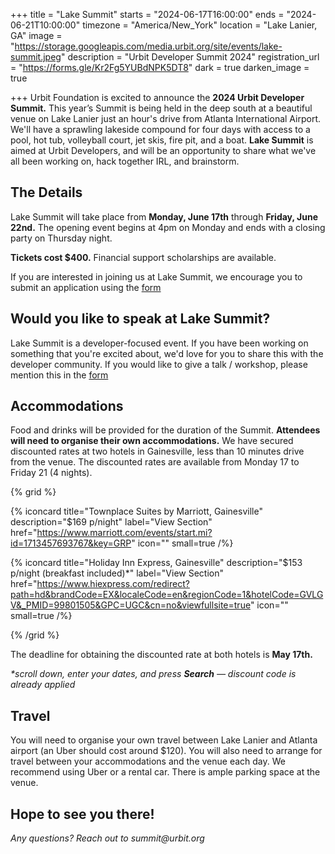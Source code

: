 +++
title = "Lake Summit"
starts = "2024-06-17T16:00:00"
ends = "2024-06-21T10:00:00"
timezone = "America/New_York"
location = "Lake Lanier, GA"
image = "https://storage.googleapis.com/media.urbit.org/site/events/lake-summit.jpeg"
description = "Urbit Developer Summit 2024"
registration_url = "https://forms.gle/Kr2Fg5YUBdNPK5DT8"
dark = true
darken_image = true



+++
Urbit Foundation is excited to announce the **2024 Urbit Developer Summit.** This year’s Summit is being held in the deep south at a beautiful venue on Lake Lanier just an hour's drive from Atlanta International Airport. We'll have a sprawling lakeside compound for four days with access to a pool, hot tub, volleyball court, jet skis, fire pit, and a boat. **Lake Summit** is aimed at Urbit Developers, and will be an opportunity to share what we've all been working on, hack together IRL, and brainstorm.

## The Details

Lake Summit will take place from **Monday, June 17th** through **Friday, June 22nd.** The opening event begins at 4pm on Monday and ends with a closing party on Thursday night.

**Tickets cost $400.** Financial support scholarships are available.

If you are interested in joining us at Lake Summit, we encourage you to submit an application using the [form](https://forms.gle/Kr2Fg5YUBdNPK5DT8)

## Would you like to speak at Lake Summit?

Lake Summit is a developer-focused event. If you have been working on something that you're excited about, we'd love for you to share this with the developer community. If you would like to give a talk / workshop, please mention this in the [form](https://forms.gle/Kr2Fg5YUBdNPK5DT8)

## Accommodations

Food and drinks will be provided for the duration of the Summit. **Attendees will need to organise their own accommodations.** We have secured discounted rates at two hotels in Gainesville, less than 10 minutes drive from the venue. The discounted rates are available from Monday 17 to Friday 21 (4 nights).

{% grid %}

  {% iconcard
    title="Townplace Suites by Marriott, Gainesville"
    description="$169 p/night"
    label="View Section"
    href="https://www.marriott.com/events/start.mi?id=1713457693767&key=GRP"
    icon=""
    small=true
  /%}

  {% iconcard
    title="Holiday Inn Express, Gainesville"
    description="$153 p/night (breakfast included)*"
    label="View Section"
    href="https://www.hiexpress.com/redirect?path=hd&brandCode=EX&localeCode=en&regionCode=1&hotelCode=GVLGV&_PMID=99801505&GPC=UGC&cn=no&viewfullsite=true"
    icon=""
    small=true
  /%}

  {% /grid %}

The deadline for obtaining the discounted rate at both hotels is **May 17th.** 

_*scroll down, enter your dates, and press **Search** — discount code is already applied_

## Travel

You will need to organise your own travel between Lake Lanier and Atlanta airport (an Uber should cost around $120). You will also need to arrange for travel between your accommodations and the venue each day. We recommend using Uber or a rental car. There is ample parking space at the venue. 

## Hope to see you there!

_Any questions? Reach out to summit@urbit.org_
